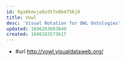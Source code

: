 ```yaml
---
id: 9ga0kmvjo8zdt7n0b4756j0
title: Vowl
desc: 'Visual Notation for OWL Ontologies'
updated: 1696283603840
created: 1696283573617
---
```


- #url http://vowl.visualdataweb.org/
